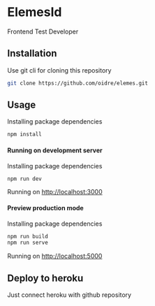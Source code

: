 # ElemesId

Frontend Test Developer

## Installation

Use git cli for cloning this repository

```bash
git clone https://github.com/oidre/elemes.git
```

## Usage

Installing package dependencies

```bash
npm install
```

#### Running on development server

Installing package dependencies

```bash
npm run dev
```

Running on [http://localhost:3000](http://localhost:3000)

#### Preview production mode

Installing package dependencies

```bash
npm run build
npm run serve
```

Running on [http://localhost:5000](http://localhost:5000)

## Deploy to heroku

Just connect heroku with github repository
